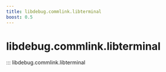 ```yaml
---
title: libdebug.commlink.libterminal
boost: 0.5
---
```

# libdebug.commlink.libterminal
::: libdebug.commlink.libterminal
